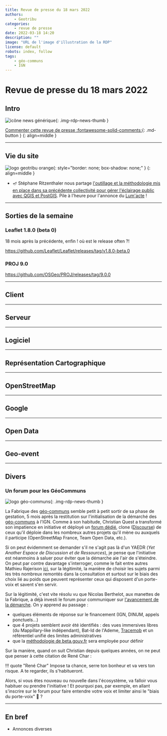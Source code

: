 ```yaml
---
title: Revue de presse du 18 mars 2022
authors:
    - Geotribu
categories:
    - revue de presse
date: 2022-03-18 14:20
description: ""
image: "URL de l'image d'illustration de la RDP"
license: default
robots: index, follow
tags:
    - géo-communs
    - IGN
---
```


# Revue de presse du 18 mars 2022

## Intro

![icône news générique](https://cdn.geotribu.fr/img/internal/icons-rdp-news/news.png "icône news générique"){: .img-rdp-news-thumb }

[Commenter cette revue de presse :fontawesome-solid-comments:](#__comments){: .md-button }
{: align=middle }

----

## Vie du site

![logo geotribu orange](https://cdn.geotribu.fr/img/internal/charte/geotribu_logo_rectangle_384x80.png "logo geotribu orange"){: style="border: none; box-shadow: none;" }
{: align=middle }

- :diya_lamp: Stéphane Ritzenthaler nous partage [l'outillage et la méthodologie mis en place dans sa précédente collectivité pour gérer l'éclairage public avec QGIS et PostGIS](/articles/2022/2022-03-08_qgis_postgis_gestion_eclairage_public/). Pile à l'heure pour l'annonce du [Lum'acte](https://www.lagazettedescommunes.com/794158/lumacte-mieux-connaitre-le-parc-et-monter-en-competence/) !

----

## Sorties de la semaine

### Leaflet 1.8.0 (beta 0)

18 mois après la précédente, enfin ! où est le release often ?!

<https://github.com/Leaflet/Leaflet/releases/tag/v1.8.0-beta.0>

### PROJ 9.0

<https://github.com/OSGeo/PROJ/releases/tag/9.0.0>

----

## Client

----

## Serveur

----

## Logiciel

----

## Représentation Cartographique

----

## OpenStreetMap

----

## Google

----

## Open Data

----

## Geo-event

----

## Divers

### Un forum pour les GéoCommuns

![logo géo-communs](https://cdn.geotribu.fr/img/logos-icones/divers/geocommuns_carre.png "logo géo-communs"){: .img-rdp-news-thumb }

La Fabrique des [géo-communs](/tags/#geo-communs) semble petit à petit sortir de sa phase de gestation, 5 mois après la restitution sur l'initialisation de la démarché des [géo-communs](/tags/#geo-communs) à l'IGN. Comme à son habitude, Christian Quest a transformé son impatience en initiative et déployé un [forum dédié](https://forum.geocommuns.fr/), clone ([Discourse](https://www.discourse.org/)) de ceux qu'il déploie dans les nombreux autres projets qu'il mène ou auxquels il participe (OpenStreetMap France, Team Open Data, etc.).

Si on peut évidemment se demander s'il ne s'agit pas là d'un YAEDR (*Yet Another Espace de Discussion et de Ressources*), je pense que l'initiative est néanmoins à saluer pour éviter que la démarche aie l'air de s'éteindre. On peut par contre davantage s'interroger, comme le fait entre autres Mathieu Rajerison [ici](https://teamopendata.org/t/geo-communs-chiche-by-osm-fr/3030/5), sur la légitimité, la manière de choisir les sujets parmi les très nombreux remontés dans la consultation et surtout sur le biais des choix lié au poids que peuvent représenter ceux qui disposent d'un porte-voix et savent s'en servir.

Sur la légitimité, c'est vite résolu vu que Nicolas Berthelot, aux manettes de la Fabrique, a déjà investi le forum pour communiquer sur [l'avancement de la démarche](https://forum.geocommuns.fr/t/une-fabrique-des-geo-communs-a-lign/56). On y apprend au passage :

- quelques éléments de réponse sur le financement (IGN, DINUM, appels ponctuels...)
- que 4 projets semblent avoir été identifiés : des vues immersives libres (du Mappillary-like indépendant), Bat-Id de l'Ademe, [Tracemob](https://www.francemobilites.fr/solutions/traceur-mobilite-tracemob) et un référentiel unifié des limites administratives
- que la [méthodologie de beta.gouv.fr](https://beta.gouv.fr/approche/) sera employée pour définir

Sur la manière, quand on suit Christian depuis quelques années, on ne peut que penser à cette citation de René Char :

!!! quote "René Char"
    Impose ta chance, serre ton bonheur et va vers ton risque. A te regarder, ils s'habitueront.

Alors, si vous êtes nouveau ou nouvelle dans l'écosystème, va falloir vous habituer ou prendre l'initiative ! Et pourquoi pas, par exemple, en allant s'inscrire sur le forum pour faire entendre votre voix et limiter ainsi le "biais du porte-voix" :loudspeaker: ?

----

## En bref

- Annonces diverses
